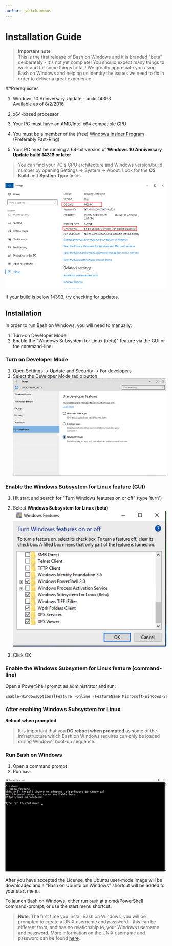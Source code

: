 ```yaml
---
author: jackchammons
---
```


# Installation Guide

> **Important note**  
	This is the first release of Bash on Windows and it is branded "beta" deliberately - it's not yet complete! You should expect many things to work and for some things to fail! We greatly appreciate you using Bash on Windows and helping us identify the issues we need to fix in order to deliver a great experience.

##Prerequisites
1. Windows 10 Anniversary Update - build 14393<br/>
      Available as of 8/2/2016
2. x64-based processor

1. Your PC must have an AMD/Intel x64 compatible CPU
2. You must be a member of the (free) [Windows Insider Program](http://insider.windows.com/) (Preferably Fast-Ring)
3. Your PC must be running a 64-bit version of **Windows 10 Anniversary Update build 14316 or later**
    
> You can find your PC's CPU architecture and Windows version/build number by opening 
> Settings -> System -> About. 
> Look for the **OS Build** and **System Type** fields.  

![](media/system.png) 

If your build is below 14393, try checking for updates.


## Installation
In order to run Bash on Windows, you will need to manually:
1. Turn-on Developer Mode
1. Enable the "Windows Subsystem for Linux (beta)" feature via the GUI or the command-line:

### Turn on Developer Mode
1. Open Settings -> Update and Security -> For developers
2. Select the Developer Mode radio button  
  ![](media/updateAndSecurity.png)

### Enable the Windows Subsystem for Linux feature (GUI)
1. Hit start and search for "Turn Windows features on or off" (type 'turn')
1. Select **Windows Subsystem for Linux (beta)**  
  ![](media/windowsFeatures.png)
  
1. Click OK

### Enable the Windows Subsystem for Linux feature (command-line)

Open a PowerShell prompt as administrator and run:

```PowerShell
Enable-WindowsOptionalFeature -Online -FeatureName Microsoft-Windows-Subsystem-Linux
```

### After enabling Windows Subsystem for Linux
**Reboot when prompted**

> It is important that you **DO reboot when prompted** as some of the infrastructure which Bash on Windows requires can only be loaded during Windows' boot-up sequence.

### Run Bash on Windows
1. Open a command prompt
1. Run `bash` 
  
  ![](media/bashShellInstall.png)
  
After you have accepted the License, the Ubuntu user-mode image will be downloaded and a "Bash on Ubuntu on Windows" shortcut will be added to your start menu.

To launch Bash on Windows, either run `bash` at a cmd/PowerShell command-prompt, or use the start menu shortcut.

> **Note**: The first time you install Bash on Windows, you will be prompted to create a UNIX username and password - this can be different from, and has no relationship to, your Windows username and password.
> More information on the UNIX username and password can be found [here](https://msdn.microsoft.com/en-us/commandline/wsl/user_support).
